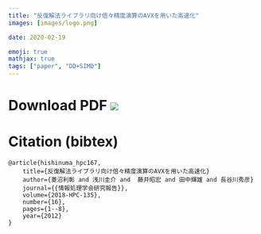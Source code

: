 ```yaml
---
title: "反復解法ライブラリ向け倍々精度演算のAVXを用いた高速化"
images: [images/logo.png]

date: 2020-02-19

emoji: true
mathjax: true
tags: ["paper", "DD+SIMD"]
---
```


# Download PDF [![](https://storage.googleapis.com/numa_blog/etc/icon_pdf.png)][1] 

[1]: https://storage.googleapis.com/numa_blog/publications/swopp2012.pdf

# Citation (bibtex)

```
@article{hishinuma_hpc167,
	title={反復解法ライブラリ向け倍々精度演算のAVXを用いた高速化}
	author={菱沼利彰 and 浅川圭介 and  藤井昭宏 and 田中輝雄 and 長谷川秀彦}
	journal={{情報処理学会研究報告}},
	volume={2018-HPC-135},
	number={16},
	pages={1--8},
	year={2012}
}
```
